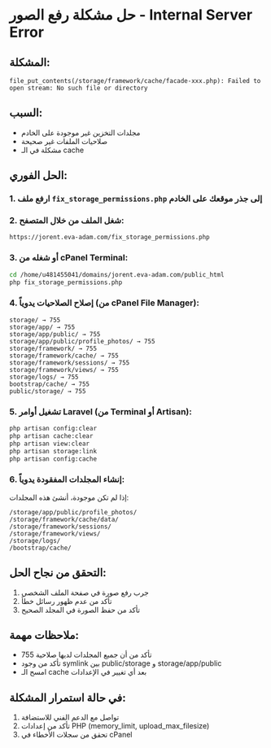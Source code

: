 # حل مشكلة رفع الصور - Internal Server Error

## المشكلة:
```
file_put_contents(/storage/framework/cache/facade-xxx.php): Failed to open stream: No such file or directory
```

## السبب:
- مجلدات التخزين غير موجودة على الخادم
- صلاحيات الملفات غير صحيحة
- مشكلة في الـ cache

## الحل الفوري:

### 1. ارفع ملف `fix_storage_permissions.php` إلى جذر موقعك على الخادم

### 2. شغل الملف من خلال المتصفح:
```
https://jorent.eva-adam.com/fix_storage_permissions.php
```

### 3. أو شغله من cPanel Terminal:
```bash
cd /home/u481455041/domains/jorent.eva-adam.com/public_html
php fix_storage_permissions.php
```

### 4. إصلاح الصلاحيات يدوياً (من cPanel File Manager):
```
storage/ → 755
storage/app/ → 755
storage/app/public/ → 755
storage/app/public/profile_photos/ → 755
storage/framework/ → 755
storage/framework/cache/ → 755
storage/framework/sessions/ → 755
storage/framework/views/ → 755
storage/logs/ → 755
bootstrap/cache/ → 755
public/storage/ → 755
```

### 5. تشغيل أوامر Laravel (من Terminal أو Artisan):
```bash
php artisan config:clear
php artisan cache:clear
php artisan view:clear
php artisan storage:link
php artisan config:cache
```

### 6. إنشاء المجلدات المفقودة يدوياً:
إذا لم تكن موجودة، أنشئ هذه المجلدات:
```
/storage/app/public/profile_photos/
/storage/framework/cache/data/
/storage/framework/sessions/
/storage/framework/views/
/storage/logs/
/bootstrap/cache/
```

## التحقق من نجاح الحل:
1. جرب رفع صورة في صفحة الملف الشخصي
2. تأكد من عدم ظهور رسائل خطأ
3. تأكد من حفظ الصورة في المجلد الصحيح

## ملاحظات مهمة:
- تأكد من أن جميع المجلدات لديها صلاحية 755
- تأكد من وجود symlink بين public/storage و storage/app/public
- امسح الـ cache بعد أي تغيير في الإعدادات

## في حالة استمرار المشكلة:
1. تواصل مع الدعم الفني للاستضافة
2. تأكد من إعدادات PHP (memory_limit, upload_max_filesize)
3. تحقق من سجلات الأخطاء في cPanel
